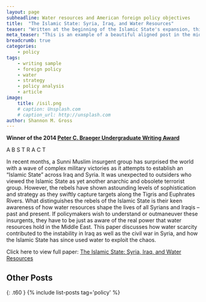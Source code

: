 ```yaml
---
layout: page
subheadline: Water resources and American foreign policy objectives
title:  "The Islamic State: Syria, Iraq, and Water Resources"
teaser: "Written at the beginning of the Islamic State's expansion, this paper explores the connection between rising social and political tensions in the MENA region and environmental factors."
meta_teaser: "This is an example of a beautiful aligned post in the middle. There is no sidebar to distract the reader. The difference to the Page-Template is, that you find meta-information at the bottom of the post."
breadcrumb: true
categories:
    - policy
tags:
    - writing sample
    - foreign policy
    - water
    - strategy
    - policy analysis
    - article
image:
    title: /isil.png
    # caption: Unsplash.com
    # caption_url: http://unsplash.com
author: Shannon M. Gross
---
```

__Winner of the 2014 [Peter C. Braeger Undergraduate Writing Award](https://www.gannon.edu/Academic-Offerings/Humanities-Education-and-Social-Sciences/Undergraduate/English/Writing-Contests/)__

A B S T R A C T

In recent months, a Sunni Muslim insurgent group has surprised the world with a wave of complex military victories as it attempts to establish an “Islamic State” across Iraq and Syria. It was unexpected to outsiders who viewed the Islamic State as yet another anarchic and obsolete terrorist group. However, the rebels have shown astounding levels of sophistication and strategy as they swiftly capture targets along the Tigris and Euphrates Rivers. What distinguishes the rebels of the Islamic State is their keen awareness of how water resources shape the lives of all Syrians and Iraqis – past and present. If policymakers wish to understand or outmaneuver these insurgents, they have to be just as aware of the real power that water resources hold in the Middle East. This paper discusses how water scarcity contributed to the instability in Iraq as well as the civil war in Syria, and how the Islamic State has since used water to exploit the chaos.

Click here to view full paper: [The Islamic State: Syria, Iraq, and Water Resources](https://github.com/shannongross/shannongross.github.io/blob/master/pdfs/isil.pdf)

## Other Posts
{: .t60 }
{% include list-posts tag='policy' %}

